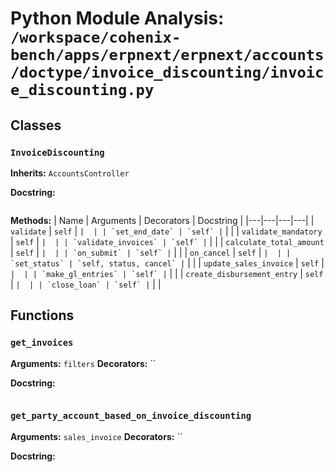 # Python Module Analysis: `/workspace/cohenix-bench/apps/erpnext/erpnext/accounts/doctype/invoice_discounting/invoice_discounting.py`

## Classes

### `InvoiceDiscounting`
**Inherits:** `AccountsController`


**Docstring:**
```

```

**Methods:**
| Name | Arguments | Decorators | Docstring |
|---|---|---|---|
| `validate` | `self` | `` |  |
| `set_end_date` | `self` | `` |  |
| `validate_mandatory` | `self` | `` |  |
| `validate_invoices` | `self` | `` |  |
| `calculate_total_amount` | `self` | `` |  |
| `on_submit` | `self` | `` |  |
| `on_cancel` | `self` | `` |  |
| `set_status` | `self, status, cancel` | `` |  |
| `update_sales_invoice` | `self` | `` |  |
| `make_gl_entries` | `self` | `` |  |
| `create_disbursement_entry` | `self` | `` |  |
| `close_loan` | `self` | `` |  |





## Functions

### `get_invoices`
**Arguments:** `filters`
**Decorators:** ``

**Docstring:**
```

```
### `get_party_account_based_on_invoice_discounting`
**Arguments:** `sales_invoice`
**Decorators:** ``

**Docstring:**
```

```

